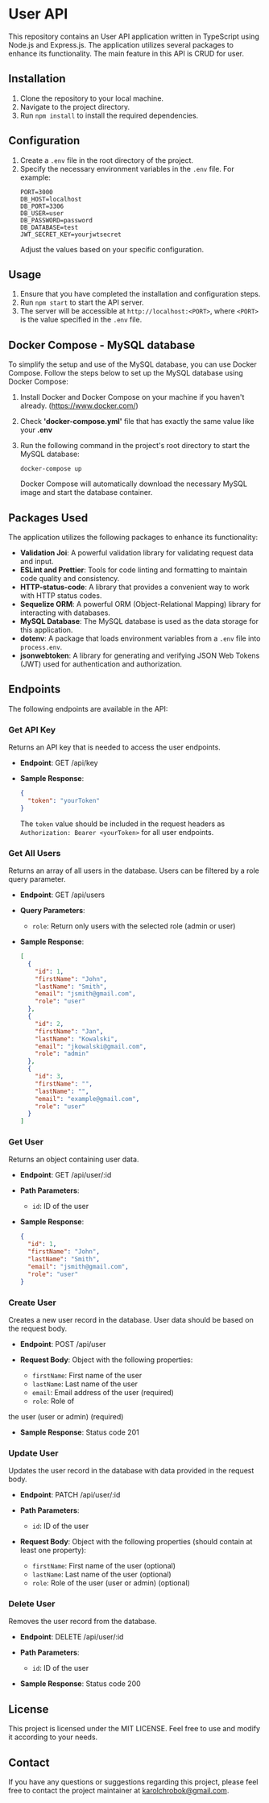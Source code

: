 # User API

This repository contains an User API application written in TypeScript using Node.js and Express.js. The application utilizes several packages to enhance its functionality. The main feature in this API is CRUD for user.

## Installation

1. Clone the repository to your local machine.
2. Navigate to the project directory.
3. Run `npm install` to install the required dependencies.

## Configuration

1. Create a `.env` file in the root directory of the project.
2. Specify the necessary environment variables in the `.env` file. For example:
   ```
   PORT=3000
   DB_HOST=localhost
   DB_PORT=3306
   DB_USER=user
   DB_PASSWORD=password
   DB_DATABASE=test
   JWT_SECRET_KEY=yourjwtsecret
   ```
   Adjust the values based on your specific configuration.

## Usage

1. Ensure that you have completed the installation and configuration steps.
2. Run `npm start` to start the API server.
3. The server will be accessible at `http://localhost:<PORT>`, where `<PORT>` is the value specified in the `.env` file.

## Docker Compose - MySQL database

To simplify the setup and use of the MySQL database, you can use Docker Compose.
Follow the steps below to set up the MySQL database using Docker Compose:

1. Install Docker and Docker Compose on your machine if you haven't already. (https://www.docker.com/)
2. Check **'docker-compose.yml'** file that has exactly the same value like your **.env**
3. Run the following command in the project's root directory to start the MySQL database:

   ```
   docker-compose up
   ```

   Docker Compose will automatically download the necessary MySQL image and start the database container.

## Packages Used

The application utilizes the following packages to enhance its functionality:

- **Validation Joi**: A powerful validation library for validating request data and input.
- **ESLint and Prettier**: Tools for code linting and formatting to maintain code quality and consistency.
- **HTTP-status-code**: A library that provides a convenient way to work with HTTP status codes.
- **Sequelize ORM**: A powerful ORM (Object-Relational Mapping) library for interacting with databases.
- **MySQL Database**: The MySQL database is used as the data storage for this application.
- **dotenv**: A package that loads environment variables from a `.env` file into `process.env`.
- **jsonwebtoken**: A library for generating and verifying JSON Web Tokens (JWT) used for authentication and authorization.

## Endpoints

The following endpoints are available in the API:

### Get API Key

Returns an API key that is needed to access the user endpoints.

- **Endpoint**: GET /api/key

- **Sample Response**:

  ```json
  {
    "token": "yourToken"
  }
  ```

  The `token` value should be included in the request headers as `Authorization: Bearer <yourToken>` for all user endpoints.

### Get All Users

Returns an array of all users in the database. Users can be filtered by a role query parameter.

- **Endpoint**: GET /api/users

- **Query Parameters**:
  - `role`: Return only users with the selected role (admin or user)

- **Sample Response**:

  ```json
  [
    {
      "id": 1,
      "firstName": "John",
      "lastName": "Smith",
      "email": "jsmith@gmail.com",
      "role": "user"
    },
    {
      "id": 2,
      "firstName": "Jan",
      "lastName": "Kowalski",
      "email": "jkowalski@gmail.com",
      "role": "admin"
    },
    {
      "id": 3,
      "firstName": "",
      "lastName": "",
      "email": "example@gmail.com",
      "role": "user"
    }
  ]
  ```

### Get User

Returns an object containing user data.

- **Endpoint**: GET /api/user/:id

- **Path Parameters**:

  - `id`: ID of the user

- **Sample Response**:

  ```json
  {
    "id": 1,
    "firstName": "John",
    "lastName": "Smith",
    "email": "jsmith@gmail.com",
    "role": "user"
  }
  ```

### Create User

Creates a new user record in the database. User data should be based on the request body.

- **Endpoint**: POST /api/user

- **Request Body**: Object with the following properties:

  - `firstName`: First name of the user
  - `lastName`: Last name of the user
  - `email`: Email address of the user (required)
  - `role`: Role of

 the user (user or admin) (required)

- **Sample Response**: Status code 201

### Update User

Updates the user record in the database with data provided in the request body.

- **Endpoint**: PATCH /api/user/:id

- **Path Parameters**:

  - `id`: ID of the user

- **Request Body**: Object with the following properties (should contain at least one property):

  - `firstName`: First name of the user (optional)
  - `lastName`: Last name of the user (optional)
  - `role`: Role of the user (user or admin) (optional)

### Delete User

Removes the user record from the database.

- **Endpoint**: DELETE /api/user/:id

- **Path Parameters**:

  - `id`: ID of the user

- **Sample Response**: Status code 200

## License

This project is licensed under the MIT LICENSE. Feel free to use and modify it according to your needs.

## Contact

If you have any questions or suggestions regarding this project, please feel free to contact the project maintainer at [karolchrobok@gmail.com](mailto:karolchrobok@gmail.com).

